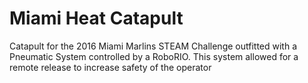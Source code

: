 # Miami Heat Catapult

Catapult for the 2016 Miami Marlins STEAM Challenge outfitted with a Pneumatic System controlled by a RoboRIO.
This system allowed for a remote release to increase safety of the operator
